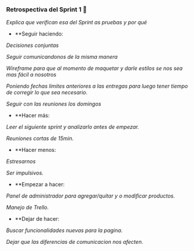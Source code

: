 ### Retrospectiva del Sprint 1 🔩

_Explica que verifican esa del Sprint as pruebas y por qué_

* **Seguir haciendo:

_Decisiones conjuntas_

_Seguir comunicandonos de la misma manera_

_Wireframe para que al momento de maquetar y darle estilos se nos sea mas fácil a nosotros_

_Poniendo fechas limites anteriores a las entregas para luego tener tiempo de corregir lo que sea necesario._

_Seguir con las reuniones los domingos_

* **Hacer más:

_Leer el siguiente sprint y analizarlo antes de empezar._

_Reuniones cortas de 15min._

* **Hacer menos:

_Estresarnos_

_Ser impulsivos._

* **Empezar a hacer:

_Panel de administrador para agregar/quitar y o modificar productos._

_Manejo de Trello._


* **Dejar de hacer:

_Buscar funcionalidades nuevas para la pagina._

_Dejar que las diferencias de comunicacion nos afecten._








